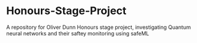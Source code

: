 # Honours-Stage-Project
A repository for Oliver Dunn Honours stage project, investigating Quantum neural networks and their saftey monitoring using safeML
